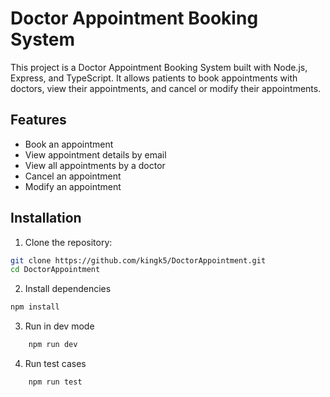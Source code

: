 # Doctor Appointment Booking System

This project is a Doctor Appointment Booking System built with Node.js, Express, and TypeScript. It allows patients to book appointments with doctors, view their appointments, and cancel or modify their appointments.

## Features

- Book an appointment
- View appointment details by email
- View all appointments by a doctor
- Cancel an appointment
- Modify an appointment

## Installation

1. Clone the repository:

```sh
git clone https://github.com/kingk5/DoctorAppointment.git
cd DoctorAppointment
```

2. Install dependencies
   
```sh
npm install
```

3. Run in dev mode

```sh
    npm run dev
```

4. Run test cases

```sh
    npm run test
```